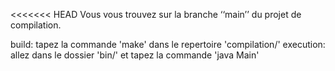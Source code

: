 <<<<<<< HEAD
Vous vous trouvez sur la branche ‘‘main’’ du projet de compilation.

build: tapez la commande 'make' dans le repertoire 'compilation/'
execution: allez dans le dossier 'bin/' et tapez la commande 'java Main'

